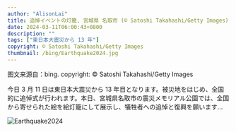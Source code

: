 ```yaml
---
author: "AlisonLai"
title: 追悼イベントの灯籠, 宮城県 名取市 (© Satoshi Takahashi/Getty Images)
date: 2024-03-11T06:00:43+0800
description: ""
tags: ["東日本大震災から 13 年"]
copyright: © Satoshi Takahashi/Getty Images
thumbnail: /bing/Earthquake2024.jpg
---
```

图文来源自：bing.  copyright: © Satoshi Takahashi/Getty Images

今日 3 月 11 日は東日本大震災から 13 年目となります。被災地をはじめ、全国的に追悼式が行われます。本日、宮城県名取市の震災メモリアル公園では、全国から寄せられた絵を絵灯籠にして展示し、犠牲者への追悼と復興を願います…

![Earthquake2024](/bing/Earthquake2024.jpg)